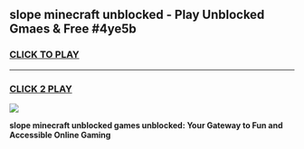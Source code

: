 
## slope minecraft unblocked - Play Unblocked Gmaes & Free #4ye5b
<h3>
<a href="https://news.freeplayer.one?title=slope_minecraft_unblocked&ref=03M">CLICK TO PLAY</a></h3>
<hr>

<h3>
<a href="https://news.freeplayer.one?title=slope_minecraft_unblocked&ref=03M">CLICK 2 PLAY</a>
  
</h3>

<a href="https://news.freeplayer.one?title=slope_minecraft_unblocked&ref=03M"><img src="https://clearcache.store/games.png"></a>


**slope minecraft unblocked games unblocked: Your Gateway to Fun and Accessible Online Gaming**
